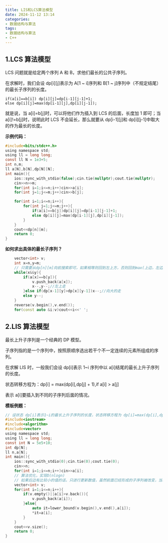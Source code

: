 ```yaml
---
title: LIS和LCS算法模型
date: 2024-11-12 13:14  
categories:
- 数据结构与算法
tags:
- 数据结构与算法
- C++
---
```


## 1.LCS 算法模型

LCS 问题就是给定两个序列 A 和 B，求他们最长的公共子序列。

在求解时，我们会设 dp[i][j]表示为 A[1 ~ i]序列和 B[1 ~ j]序列中（不规定结尾）的最长子序列的长度。

```
if(a[i]==b[i]) dp[i][j]=dp[i-1][j-1]+1;
else dp[i][j]=max(dp[i-1][j],dp[i][j-1]);
```

就是说，当 a[i]=b[j]时，可以将他们作为插入到 LCS 的后面，长度加 1 即可；当 a[i]!=b[j]时，说明此时 LCS 不会延长，那么就要从 dp[i-1][j]和 dp[i][j-1]中取大的作为最长的长度。

**示例代码：**

```c
#include<bits/stdc++.h>
using namespace std;
using ll = long long;
const ll N = 1e3+5;
int n,m;
ll a[N],b[N],dp[N][N];
int main(){
	ios::sync_with_stdio(false);cin.tie(nullptr);cout.tie(nullptr);
	cin>>n>>m;
	for(int i=1;i<=n;i++)cin>>a[i];
	for(int j=1;j<=m;j++)cin>>b[j];

	for(int i=1;i<=n;i++){
		for(int j=1;j<=m;j++){
			if(a[i]==b[j])dp[i][j]=dp[i-1][j-1]+1;
			else dp[i][j]=max(dp[i-1][j],dp[i][j-1]);
		}
	}
	cout<<dp[n][m];
	return 0;
}
```

**如何求出具体的最长子序列？**

```cpp
	vector<int> v;
	int x=n,y=m;
	// 只需要从dp[n][m]向前搜索即可，如果相等则回到左上方，否则回到max(上边，左边)
	while(x&&y){
		if(a[x]==b[y]){
			v.push_back(a[x]);
			x--,y--;//左上走
		}else if(dp[x-1][y]>dp[x][y-1])x--;//向大的走
		else y--;
	}
	reverse(v.begin(),v.end());
	for(const auto &i:v)cout<<i<<' ';
```

## 2.LIS 算法模型

最长上升子序列是一个经典的 DP 模型。

子序列指的是一个序列中，按照原顺序选出若干个不一定连续的元素所组成的序列。

在求解 LIS 时，一般我们会设 dp[i]表示 1~i 序列中以 a[i]结尾的最长上升子序列的长度。

状态转移方程为：dp[i] = max(dp[i],dp[j] + 1),if a[i] > a[j]

表示 a[i]要插入到不同的子序列后面的情况。

**模板例题：**

```c
// 设状态 dp[i]表示1~i的最长上升子序列的长度，状态转移方程为 dp[i]=max(dp[i],dp[j]+1) if a[i]>a[j]
#include<iostream>
#include<algorithm>
#include<vector>
using namespace std;
using ll = long long;
const int N = 5e5+10;
int dp[N];
ll n,a[N];
int main(){
	ios::sync_with_stdio(0);cin.tie(0);cout.tie(0);
	cin>>n;
	for(int i=1;i<=n;i++)cin>>a[i];
	// 算法优化，实现O(nlogn)
	// 如果后边有比较小的值的话，只进行更新数值，虽然前面已经形成的子序列被改变，当时它的长度是没变的，也就是说不断更新数值，最后在容器后边加上符合要求的值
	vector<int> v;
	for(int i=1;i<=n;i++){
		if(v.empty()||a[i]>v.back()){
			v.push_back(a[i]);
		}else{
			auto it=lower_bound(v.begin(),v.end(),a[i]);
			*it=a[i];
		}
	}
	cout<<v.size();
	return 0;
}
```
